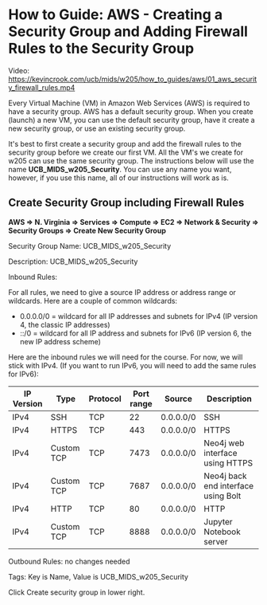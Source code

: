 # How to Guide: AWS - Creating a Security Group and Adding Firewall Rules to the Security Group

Video: https://kevincrook.com/ucb/mids/w205/how_to_guides/aws/01_aws_security_firewall_rules.mp4

Every Virtual Machine (VM) in Amazon Web Services (AWS) is required to have a security group.  AWS has a default security group.  When you create (launch) a new VM, you can use the default security group, have it create a new security group, or use an existing security group.

It's best to first create a security group and add the firewall rules to the security group before we create our first VM.  All the VM's we create for w205 can use the same security group.  The instructions below will use the name **UCB_MIDS_w205_Security**.  You can use any name you want, however, if you use this name, all of our instructions will work as is.

## Create Security Group including Firewall Rules

**AWS => N. Virginia => Services => Compute => EC2 => Network & Security => Security Groups => Create New Security Group**

Security Group Name: UCB_MIDS_w205_Security

Description: UCB_MIDS_w205_Security

Inbound Rules: 

For all rules, we need to give a source IP address or address range or wildcards.  Here are a couple of common wildcards:
* 0.0.0.0/0 = wildcard for all IP addresses and subnets for IPv4 (IP version 4, the classic IP addresses)
* ::/0 = wildcard for all IP address and subnets for IPv6 (IP version 6, the new IP address scheme)

Here are the inbound rules we will need for the course.  For now, we will stick with IPv4.  (If you want to run IPv6, you will need to add the same rules for IPv6):

|IP Version|Type|Protocol|Port range|Source|Description|
|---|---|---|---|---|---|
|IPv4|SSH|TCP|22|0.0.0.0/0|SSH|
|IPv4|HTTPS|TCP|443|0.0.0.0/0|HTTPS|
|IPv4|Custom TCP|TCP|7473|0.0.0.0/0|Neo4j web interface using HTTPS|
|IPv4|Custom TCP|TCP|7687|0.0.0.0/0|Neo4j back end interface using Bolt|
|IPv4|HTTP|TCP|80|0.0.0.0/0|HTTP|
|IPv4|Custom TCP|TCP|8888|0.0.0.0/0|Jupyter Notebook server|

Outbound Rules: no changes needed

Tags: Key is Name, Value is UCB_MIDS_w205_Security

Click Create security group in lower right.

